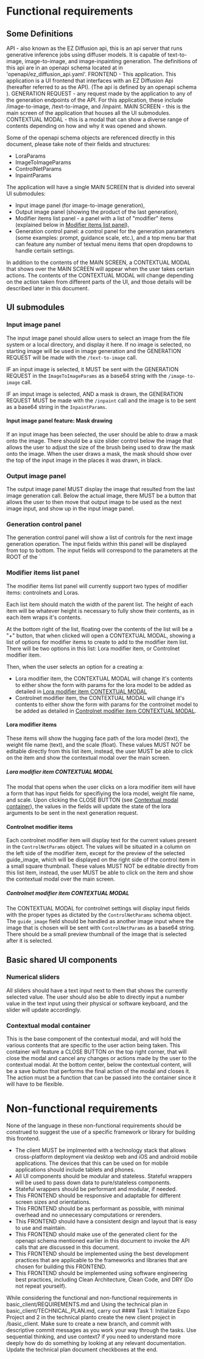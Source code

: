 # Functional requirements

## Some Definitions

API - also known as the EZ Diffusion api, this is an api server that runs
generative inference jobs using diffuser models. It is capable of text-to-image,
image-to-image, and image-inpainting generation. The definitions of this api are
in an openapi schema located at in 'openapi/ez_diffusion_api.yaml'. FRONTEND -
This application. This application is a UI frontend that interfaces with an EZ
Diffusion Api (hereafter referred to as the API). (The api is defined by an
openapi schema ). GENERATION REQUEST - any request made by the application to
any of the generation endpoints of the API. For this application, these include
/image-to-image, /text-to-image, and /inpaint. MAIN SCREEN - this is the main
screen of the application that houses all the UI submodules. CONTEXTUAL MODAL -
this is a modal that can show a diverse range of contents depending on how and
why it was opened and shown.

Some of the openapi schema objects are referenced directly in this document,
please take note of their fields and structures:

- LoraParams
- ImageToImageParams
- ControlNetParams
- InpaintParams

The application will have a single MAIN SCREEN that is divided into several UI
submodules:

- Input image panel (for image-to-image generation),
- Output image panel (showing the product of the last generation),
- Modifier items list panel - a panel with a list of "modifier" items (explained
  below in [Modifier items list panel](##modifier-items-list-panel)),
- Generation control panel: a control panel for the generation parameters (some
  examples: prompt, guidance scale, etc.), and a top menu bar that can feature
  any number of textual menu items that open dropdowns to handle certain
  settings.

In addition to the contents of the MAIN SCREEN, a CONTEXTUAL MODAL that shows
over the MAIN SCREEN will appear when the user takes certain actions. The
contents of the CONTEXTUAL MODAL will change depending on the action taken from
different parts of the UI, and those details will be described later in this
document.

## UI submodules

### Input image panel

The input image panel should allow users to select an image from the file system
or a local directory, and display it here. If no image is selected, no starting
image will be used in image generation and the GENERATION REQUEST will be made
with the `/text-to-image` call.

IF an input image is selected, it MUST be sent with the GENERATION REQUEST in
the `ImageToImageParams` as a base64 string with the `/image-to-image` call.

IF an imput image is selected, AND a mask is drawn, the GENERATION REQUEST MUST
be made with the `/inpaint` call and the image is to be sent as a base64 string
in the `InpaintParams`.

#### Input image panel feature: Mask drawing

If an input image has been selected, the user should be able to draw a mask onto
the image. There should be a size slider control below the image that allows the
user to adjust the size of the brush being used to draw the mask onto the image.
When the user draws a mask, the mask should show over the top of the input image
in the places it was drawn, in black.

### Output image panel

The output image panel MUST display the image that resulted from the last image
generation call. Below the actual image, there MUST be a button that allows the
user to then move that output image to be used as the next image input, and show
up in the input image panel.

### Generation control panel

The generation control panel will show a list of controls for the next image
generation operation. The input fields within this panel will be displayed from
top to bottom. The input fields will correspond to the parameters at the ROOT of
the `

### Modifier items list panel

The modifier items list panel will currently support two types of modifier
items: controlnets and Loras.

Each list item should match the width of the parent list. The height of each
item will be whatever height is necessary to fully show their contents, as in
each item wraps it's contents.

At the bottom right of the list, floating over the contents of the list will be
a "+" button, that when clicked will open a CONTEXTUAL MODAL, showing a list of
options for modifier items to create to add to the modifier item list. There
will be two options in this list: Lora modifier item, or Controlnet modifier
item.

Then, when the user selects an option for a creating a:

- Lora modifier item, the CONTEXTUAL MODAL will change it's contents to either
  show the form with params for the lora model to be added as detailed in
  [Lora modifier item CONTEXTUAL MODAL](#####lora-modifier-item-contextual-modal)
- Controlnet modifier item, the CONTEXTUAL MODAL will change it's contents to
  either show the form with params for the controlnet model to be added as
  detailed in
  [Controlnet modifier item CONTEXTUAL MODAL](#####controlnet-modifier-item-contextual-modal).

#### Lora modifier items

These items will show the hugging face path of the lora model (text), the weight
file name (text), and the scale (float). These values MUST NOT be editable
directly from this list item, instead, the user MUST be able to click on the
item and show the contextual modal over the main screen.

##### Lora modifier item CONTEXTUAL MODAL

The modal that opens when the user clicks on a lora modifier item will have a
form that has input fields for specifiying the lora model, weight file name, and
scale. Upon clicking the CLOSE BUTTON (see
[Contextual modal container](###contextual-modal-container)), the values in the
fields will update the state of the lora arguments to be sent in the next
generation request.

#### Controlnet modifier items

Each controlnet modifier item will display text for the current values present
in the `ControlNetParams` object. The values will be situated in a column on the
left side of the modifier item, except for the preview of the selected
guide_image, which will be displayed on the right side of the control item in a
small square thumbnail. These values MUST NOT be editable directly from this
list item, instead, the user MUST be able to click on the item and show the
contextual modal over the main screen.

##### Controlnet modifier item CONTEXTUAL MODAL

The CONTEXTUAL MODAL for controlnet settings will display input fields with the
proper types as dictated by the `ControlNetParams` schema object. The
`guide_image` field should be handled as another image input where the image
that is chosen will be sent with `ControlNetParams` as a base64 string. There
should be a small preview thumbnail of the image that is selected after it is
selected.

## Basic shared UI components

### Numerical sliders

All sliders should have a text input next to them that shows the currently
selected value. The user should also be able to directly input a number value in
the text input using their physical or software keyboard, and the slider will
update accordingly.

### Contextual modal container

This is the base component of the contextual modal, and will hold the various
contents that are specific to the user action being taken. This container will
feature a CLOSE BUTTON on the top right corner, that will close the modal and
cancel any changes or actions made by the user to the contextual modal. At the
bottom center, below the contextual content, will be a save button that performs
the final action of the modal and closes it. The action must be a function that
can be passed into the container since it will have to be flexible.

# Non-functional requirements

None of the language in these non-functional requirements should be construed to
suggest the use of a specific framework or library for building this frontend.

- The client MUST be implmented with a technology stack that allows
  cross-platform deployment via desktop web and iOS and android mobile
  applications. The devices that this can be used on for mobile applications
  should include tablets and phones.
- All UI components should be modular and stateless. Stateful wrappers will be
  used to pass down data to pure/stateless components.
- Stateful wrappers should be performant and modular, if needed.
- This FRONTEND should be responsive and adaptable for different screen sizes
  and orientations.
- This FRONTEND should be as performant as possible, with minimal overhead and
  no unnecessary computations or rerenders.
- This FRONTEND should have a consistent design and layout that is easy to use
  and maintain.
- This FRONTEND should make use of the generated client for the openapi schema
  mentioned earlier in this document to invoke the API calls that are discussed
  in this document.
- This FRONTEND should be implemented using the best development practices that
  are applicable to the frameworks and libraries that are chosen for building
  this FRONTEND.
- This FRONTEND should be implemented using software engineering best practices,
  including Clean Architecture, Clean Code, and DRY (Do not repeat yourself).

While considering the functional and non-functional requirements in
basic_client/REQUIREMENTS.md and Using the technical plan in
basic_client/TECHNICAL_PLAN.md, carry out #### Task 1: Initialize Expo Project
and 2 in the technical planto create the new client project in /basic_client.
Make sure to create a new branch, and commit with descriptive commit messages as
you work your way through the tasks. Use sequential thinking, and use context7
if you need to understand more deeply how do do something by looking at any
relevant documentation. Update the technical plan document checkboxes at the
end.
